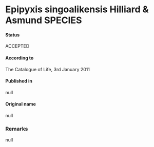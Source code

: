 Epipyxis singoalikensis Hilliard & Asmund SPECIES
=======

#### Status
ACCEPTED

#### According to
The Catalogue of Life, 3rd January 2011

#### Published in
null

#### Original name
null

### Remarks
null
